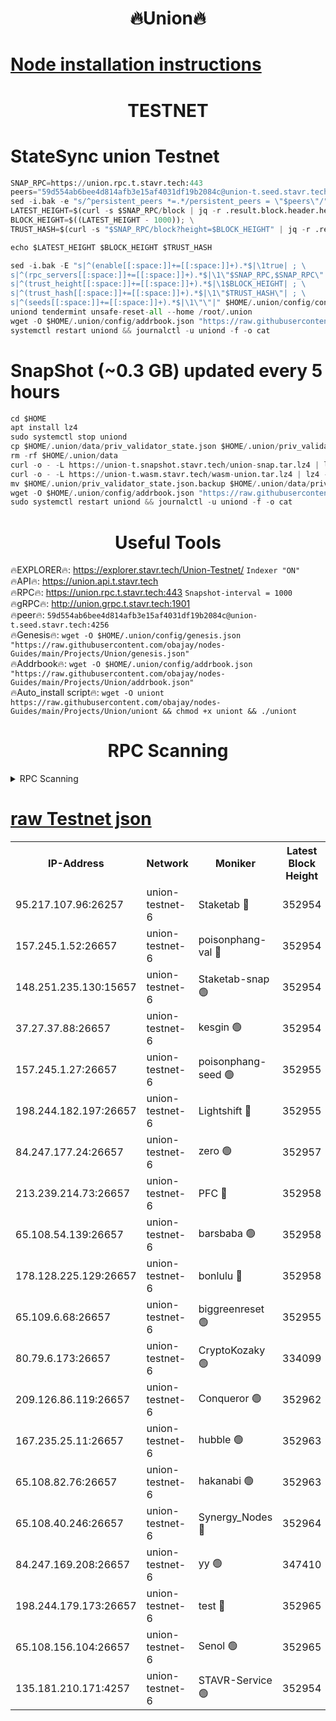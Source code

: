 <h1 align="center"> 🔥Union🔥</h1>

[Node installation instructions](https://github.com/obajay/nodes-Guides/tree/main/Projects/Union)
=

<h1 align="center"> TESTNET</h1>

# StateSync union Testnet
```python
SNAP_RPC=https://union.rpc.t.stavr.tech:443
peers="59d554ab6bee4d814afb3e15af4031df19b2084c@union-t.seed.stavr.tech:4256"
sed -i.bak -e "s/^persistent_peers *=.*/persistent_peers = \"$peers\"/" $HOME/.union/config/config.toml
LATEST_HEIGHT=$(curl -s $SNAP_RPC/block | jq -r .result.block.header.height); \
BLOCK_HEIGHT=$((LATEST_HEIGHT - 1000)); \
TRUST_HASH=$(curl -s "$SNAP_RPC/block?height=$BLOCK_HEIGHT" | jq -r .result.block_id.hash)

echo $LATEST_HEIGHT $BLOCK_HEIGHT $TRUST_HASH

sed -i.bak -E "s|^(enable[[:space:]]+=[[:space:]]+).*$|\1true| ; \
s|^(rpc_servers[[:space:]]+=[[:space:]]+).*$|\1\"$SNAP_RPC,$SNAP_RPC\"| ; \
s|^(trust_height[[:space:]]+=[[:space:]]+).*$|\1$BLOCK_HEIGHT| ; \
s|^(trust_hash[[:space:]]+=[[:space:]]+).*$|\1\"$TRUST_HASH\"| ; \
s|^(seeds[[:space:]]+=[[:space:]]+).*$|\1\"\"|" $HOME/.union/config/config.toml
uniond tendermint unsafe-reset-all --home /root/.union
wget -O $HOME/.union/config/addrbook.json "https://raw.githubusercontent.com/obajay/nodes-Guides/main/Projects/Union/addrbook.json"
systemctl restart uniond && journalctl -u uniond -f -o cat
```
# SnapShot (~0.3 GB) updated every 5 hours
```python
cd $HOME
apt install lz4
sudo systemctl stop uniond
cp $HOME/.union/data/priv_validator_state.json $HOME/.union/priv_validator_state.json.backup
rm -rf $HOME/.union/data
curl -o - -L https://union-t.snapshot.stavr.tech/union-snap.tar.lz4 | lz4 -c -d - | tar -x -C $HOME/.union --strip-components 2
curl -o - -L https://union-t.wasm.stavr.tech/wasm-union.tar.lz4 | lz4 -c -d - | tar -x -C $HOME/.union --strip-components 2
mv $HOME/.union/priv_validator_state.json.backup $HOME/.union/data/priv_validator_state.json
wget -O $HOME/.union/config/addrbook.json "https://raw.githubusercontent.com/obajay/nodes-Guides/main/Projects/Union/addrbook.json"
sudo systemctl restart uniond && journalctl -u uniond -f -o cat
```
 <h1 align="center"> Useful Tools</h1>
 
🔥EXPLORER🔥: https://explorer.stavr.tech/Union-Testnet/        `Indexer "ON"` \
🔥API🔥:      https://union.api.t.stavr.tech \
🔥RPC🔥:      https://union.rpc.t.stavr.tech:443              `Snapshot-interval = 1000` \
🔥gRPC🔥:     http://union.grpc.t.stavr.tech:1901 \
🔥peer🔥:     `59d554ab6bee4d814afb3e15af4031df19b2084c@union-t.seed.stavr.tech:4256` \
🔥Genesis🔥:     `wget -O $HOME/.union/config/genesis.json "https://raw.githubusercontent.com/obajay/nodes-Guides/main/Projects/Union/genesis.json"` \
🔥Addrbook🔥: ```wget -O $HOME/.union/config/addrbook.json "https://raw.githubusercontent.com/obajay/nodes-Guides/main/Projects/Union/addrbook.json"``` \
🔥Auto_install script🔥:  `wget -O uniont https://raw.githubusercontent.com/obajay/nodes-Guides/main/Projects/Union/uniont && chmod +x uniont && ./uniont`

<h1 align="center"> RPC Scanning</h1>

<details>
<summary>RPC Scanning</summary>

<h2 align="center"> We scan nodes in real time every 4 hours. And we provide the final result of RPC endpoints.
We cannot influence the operation of these nodes in any way. </h2>


```python
If Voting Power is higher than 0 --> then the Node is a validator of the network and may be subject to attack and be a potential threat to the chain.
```
```python
We marked such validators with a red symbol
```

</details>

[raw Testnet json](https://rpc-check.uniont.stavr.tech/uniont/rpc-uniont-result.json)
=



<table><tr><th>IP-Address</th><th>Network</th><th>Moniker</th><th>Latest Block Height</th><th>Earliest Block Height</th><th>Catching Up</th><th>Tx Index</th><th>Voting Power</th><th>Scan Time</th></tr><tr><td>95.217.107.96:26257</td><td>union-testnet-6</td><td>Staketab 🔴</td><td>352954</td><td>1</td><td>False</td><td>on</td><td>1000002</td><td>2024-03-08T10:01:30.642558814UTC</td></tr><tr><td>157.245.1.52:26657</td><td>union-testnet-6</td><td>poisonphang-val 🔴</td><td>352954</td><td>1</td><td>False</td><td>on</td><td>1000000</td><td>2024-03-08T10:01:31.243052336UTC</td></tr><tr><td>148.251.235.130:15657</td><td>union-testnet-6</td><td>Staketab-snap 🟢</td><td>352954</td><td>1</td><td>False</td><td>on</td><td>0</td><td>2024-03-08T10:01:31.818120690UTC</td></tr><tr><td>37.27.37.88:26657</td><td>union-testnet-6</td><td>kesgin 🟢</td><td>352954</td><td>1</td><td>False</td><td>on</td><td>0</td><td>2024-03-08T10:01:32.146924301UTC</td></tr><tr><td>157.245.1.27:26657</td><td>union-testnet-6</td><td>poisonphang-seed 🟢</td><td>352955</td><td>1</td><td>False</td><td>on</td><td>0</td><td>2024-03-08T10:01:37.242624341UTC</td></tr><tr><td>198.244.182.197:26657</td><td>union-testnet-6</td><td>Lightshift 🔴</td><td>352955</td><td>1</td><td>False</td><td>on</td><td>1000000</td><td>2024-03-08T10:01:39.578325502UTC</td></tr><tr><td>84.247.177.24:26657</td><td>union-testnet-6</td><td>zero 🟢</td><td>352957</td><td>1</td><td>False</td><td>on</td><td>0</td><td>2024-03-08T10:01:48.224998019UTC</td></tr><tr><td>213.239.214.73:26657</td><td>union-testnet-6</td><td>PFC 🔴</td><td>352958</td><td>1</td><td>False</td><td>on</td><td>1000001</td><td>2024-03-08T10:01:52.530159879UTC</td></tr><tr><td>65.108.54.139:26657</td><td>union-testnet-6</td><td>barsbaba 🟢</td><td>352958</td><td>1</td><td>False</td><td>on</td><td>0</td><td>2024-03-08T10:01:52.879180384UTC</td></tr><tr><td>178.128.225.129:26657</td><td>union-testnet-6</td><td>bonlulu 🔴</td><td>352958</td><td>1</td><td>False</td><td>on</td><td>1000000</td><td>2024-03-08T10:01:53.528343144UTC</td></tr><tr><td>65.109.6.68:26657</td><td>union-testnet-6</td><td>biggreenreset 🟢</td><td>352955</td><td>1</td><td>False</td><td>on</td><td>0</td><td>2024-03-08T10:01:58.307168565UTC</td></tr><tr><td>80.79.6.173:26657</td><td>union-testnet-6</td><td>CryptoKozaky 🟢</td><td>334099</td><td>1</td><td>False</td><td>on</td><td>0</td><td>2024-03-08T10:02:00.835496941UTC</td></tr><tr><td>209.126.86.119:26657</td><td>union-testnet-6</td><td>Conqueror 🟢</td><td>352962</td><td>1</td><td>False</td><td>on</td><td>0</td><td>2024-03-08T10:02:19.822403185UTC</td></tr><tr><td>167.235.25.11:26657</td><td>union-testnet-6</td><td>hubble 🟢</td><td>352963</td><td>1</td><td>False</td><td>on</td><td>0</td><td>2024-03-08T10:02:26.194105497UTC</td></tr><tr><td>65.108.82.76:26657</td><td>union-testnet-6</td><td>hakanabi 🟢</td><td>352963</td><td>1</td><td>False</td><td>on</td><td>0</td><td>2024-03-08T10:02:26.567843307UTC</td></tr><tr><td>65.108.40.246:26657</td><td>union-testnet-6</td><td>Synergy_Nodes 🔴</td><td>352964</td><td>1</td><td>False</td><td>on</td><td>1000001</td><td>2024-03-08T10:02:33.004118171UTC</td></tr><tr><td>84.247.169.208:26657</td><td>union-testnet-6</td><td>yy 🟢</td><td>347410</td><td>1</td><td>False</td><td>on</td><td>0</td><td>2024-03-08T10:02:33.574449235UTC</td></tr><tr><td>198.244.179.173:26657</td><td>union-testnet-6</td><td>test 🔴</td><td>352965</td><td>1</td><td>False</td><td>on</td><td>1</td><td>2024-03-08T10:02:35.900539683UTC</td></tr><tr><td>65.108.156.104:26657</td><td>union-testnet-6</td><td>Senol 🟢</td><td>352965</td><td>1</td><td>False</td><td>on</td><td>0</td><td>2024-03-08T10:02:36.611705343UTC</td></tr><tr><td>135.181.210.171:4257</td><td>union-testnet-6</td><td>STAVR-Service 🟢</td><td>352954</td><td>352001</td><td>False</td><td>on</td><td>0</td><td>2024-03-08T10:01:31.577290674UTC</td></tr></table>
